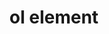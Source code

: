 ---
{
  "title": "ol element",
  "description": "",
  "category": "html",
  "keywords": [
    "ol element"
  ],
  "last_test_date": "2019-09-15",
  "test_results_url": "https://a11ysupport.io/tech/html/ol_element",
  "test_url": "https://a11ysupport.io/tech/html/ol_element",
  "stats": {
    "dragon_win": {
      "chrome": {
        "76": "na"
      }
    },
    "jaws": {
      "chrome": {
        "92": "y"
      },
      "edge": {
        "92": "y"
      },
      "ie": {
        "11": "y"
      },
      "firefox": {
        "69": "y"
      }
    },
    "narrator": {
      "edge": {
        "44": "y"
      }
    },
    "nvda": {
      "chrome": {
        "92": "a"
      },
      "edge": {
        "92": "a"
      },
      "firefox": {
        "69": "a"
      }
    },
    "orca": {
      "firefox": {
        "69": "y"
      }
    },
    "talkback": {
      "and_chr": {
        "76": "y"
      }
    },
    "vo_ios": {
      "ios_saf": {
        "12.4.1": "a"
      }
    },
    "vo_macos": {
      "safari": {
        "12.1.2": "a"
      }
    }
  },
  "links": {
    "WHATWG HTML spec for the ol element": "https://html.spec.whatwg.org/multipage/grouping-content.html#the-ol-element",
    "HTML AAM for the ol element": "https://w3c.github.io/html-aam/#el-ol"
  }
}
---